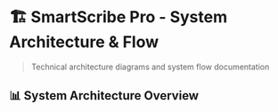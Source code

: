 # 🏗️ SmartScribe Pro - System Architecture & Flow

> Technical architecture diagrams and system flow documentation

## 📊 System Architecture Overview

